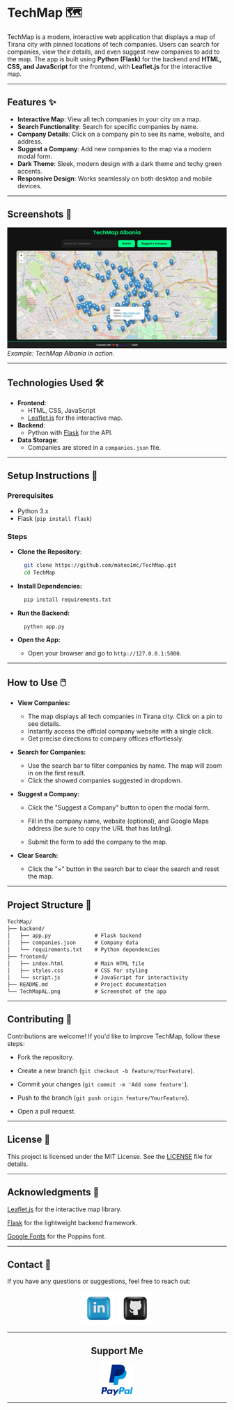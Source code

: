 # TechMap 🗺️

TechMap is a modern, interactive web application that displays a map of Tirana city with pinned locations of tech companies. Users can search for companies, view their details, and even suggest new companies to add to the map. The app is built using **Python (Flask)** for the backend and **HTML, CSS, and JavaScript** for the frontend, with **Leaflet.js** for the interactive map.

---

## Features ✨

- **Interactive Map**: View all tech companies in your city on a map.
- **Search Functionality**: Search for specific companies by name.
- **Company Details**: Click on a company pin to see its name, website, and address.
- **Suggest a Company**: Add new companies to the map via a modern modal form.
- **Dark Theme**: Sleek, modern design with a dark theme and techy green accents.
- **Responsive Design**: Works seamlessly on both desktop and mobile devices.

---

## Screenshots 📸

![TechMap Screenshot](TechMapAL.png)  
*Example: TechMap Albania in action.*

---

## Technologies Used 🛠️

- **Frontend**:
  - HTML, CSS, JavaScript
  - [Leaflet.js](https://leafletjs.com/) for the interactive map.
- **Backend**:
  - Python with [Flask](https://flask.palletsprojects.com/) for the API.
- **Data Storage**:
  - Companies are stored in a `companies.json` file.

---

## Setup Instructions 🚀

### Prerequisites
- Python 3.x
- Flask (`pip install flask`)

### Steps

- **Clone the Repository**:
   
   ```bash
     git clone https://github.com/mateo1mc/TechMap.git
     cd TechMap
   ```

- **Install Dependencies:**
   
  ```bash
    pip install requirements.txt
  ```

- **Run the Backend:**
   
  ```bash
    python app.py
  ```

- **Open the App:**
   
    - Open your browser and go to `http://127.0.0.1:5000`.

---

## How to Use 🖱️

- **View Companies:**

  - The map displays all tech companies in Tirana city. Click on a pin to see details.
  - Instantly access the official company website with a single click.
  - Get precise directions to company offices effortlessly.

- **Search for Companies:**

  - Use the search bar to filter companies by name. The map will zoom in on the first result.
  - Click the showed companies suggested in dropdown.

- **Suggest a Company:**

  - Click the "Suggest a Company" button to open the modal form.

  - Fill in the company name, website (optional), and Google Maps address (be sure to copy the URL that has lat/lng).

  - Submit the form to add the company to the map.

- **Clear Search:**

  - Click the "×" button in the search bar to clear the search and reset the map.

---

## Project Structure 📂

```
TechMap/
├── backend/
│   ├── app.py              # Flask backend
│   ├── companies.json      # Company data
│   └── requirements.txt    # Python dependencies
├── frontend/
│   ├── index.html          # Main HTML file
│   ├── styles.css          # CSS for styling
│   └── script.js           # JavaScript for interactivity
├── README.md               # Project documentation
└── TechMapAL.png           # Screenshot of the app
```

---

## Contributing 🤝

Contributions are welcome! If you'd like to improve TechMap, follow these steps:

- Fork the repository.

- Create a new branch (`git checkout -b feature/YourFeature`).

- Commit your changes (`git commit -m 'Add some feature'`).

- Push to the branch (`git push origin feature/YourFeature`).

- Open a pull request.

---

## License 📜

This project is licensed under the MIT License. See the [LICENSE](https://github.com/mateo1mc/TechMap/blob/fdb2cfc8e58a4ebf870547f8d2ace240fa825e45/LICENSE) file for details.

---

## Acknowledgments 🙏

[Leaflet.js](https://leafletjs.com/) for the interactive map library.

[Flask](https://flask.palletsprojects.com/en/stable/) for the lightweight backend framework.

[Google Fonts](https://fonts.google.com/) for the Poppins font.

---

## Contact 📧

If you have any questions or suggestions, feel free to reach out:

<p align="center">
  <a href="https://www.linkedin.com/in/mateo1mc/" target="blank"><img align="center" src="https://github.com/mateo1mc/mateo1mc/blob/aeae437fa9adc15b32eefa3b59e59483317a422c/LinkedIn_Logo.png" alt="linkedin" height="80" width="80" /></a>
  <a href="https://github.com/mateo1mc/" target="blank"><img align="center" src="https://github.com/mateo1mc/mateo1mc/blob/aeae437fa9adc15b32eefa3b59e59483317a422c/GitHub_Logo.png" alt="github" height="80" width="80" /></a>
</p> 

---

<h2 align = "center">Support Me</h2>
<p align="center">
<!--   <a href="https://www.buymeacoffee.com/mateo1mc" target="_blank"><img align="center" src="buymeacoffee_mateo1mc.png" height="45" width="170" alt="mateo1mc" /> -->
    <a href="https://www.paypal.com/paypalme/mateo1mc" target="_blank"><img align="center" src="https://github.com/mateo1mc/mateo1mc/blob/9c222c22af68a93b7ae64492d1d9ac844877d753/Paypal_mateo1mc_logo.png" height="75" alt="mateo1mcpaypal" />
  </a>
</p>

---
